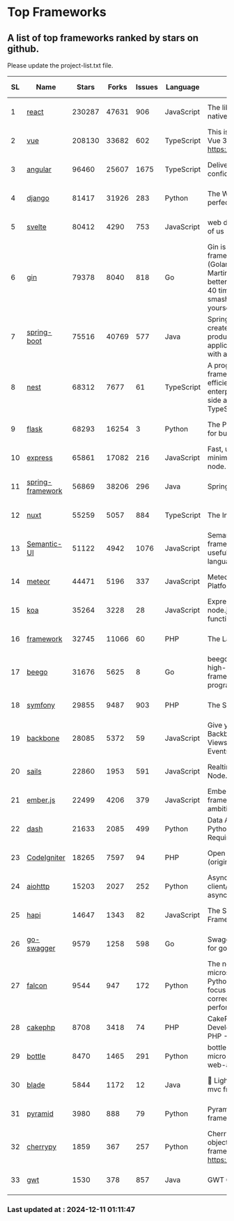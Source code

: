 # Top Frameworks
## A list of top frameworks ranked by stars on github.  
Please update the project-list.txt file.

| SL| Name  | Stars| Forks| Issues | Language | Description | Last Commit |
| --| ------| -----| ---- | ------ | -------- | ----------- | ----------- |
| 1 | [react](https://github.com/facebook/react) | 230287 | 47631 | 906 | JavaScript | The library for web and native user interfaces. | 2024-12-10 21:46:33 |
| 2 | [vue](https://github.com/vuejs/vue) | 208130 | 33682 | 602 | TypeScript | This is the repo for Vue 2. For Vue 3, go to https://github.com/vuejs/core | 2024-10-10 07:24:14 |
| 3 | [angular](https://github.com/angular/angular) | 96460 | 25607 | 1675 | TypeScript | Deliver web apps with confidence 🚀 | 2024-12-10 21:48:07 |
| 4 | [django](https://github.com/django/django) | 81417 | 31926 | 283 | Python | The Web framework for perfectionists with deadlines. | 2024-12-10 11:14:52 |
| 5 | [svelte](https://github.com/sveltejs/svelte) | 80412 | 4290 | 753 | JavaScript | web development for the rest of us | 2024-12-10 21:56:50 |
| 6 | [gin](https://github.com/gin-gonic/gin) | 79378 | 8040 | 818 | Go | Gin is a HTTP web framework written in Go (Golang). It features a Martini-like API with much better performance -- up to 40 times faster. If you need smashing performance, get yourself some Gin. | 2024-11-15 15:54:06 |
| 7 | [spring-boot](https://github.com/spring-projects/spring-boot) | 75516 | 40769 | 577 | Java | Spring Boot helps you to create Spring-powered, production-grade applications and services with absolute minimum fuss. | 2024-12-10 22:54:33 |
| 8 | [nest](https://github.com/nestjs/nest) | 68312 | 7677 | 61 | TypeScript | A progressive Node.js framework for building efficient, scalable, and enterprise-grade server-side applications with TypeScript/JavaScript 🚀 | 2024-12-10 09:36:40 |
| 9 | [flask](https://github.com/pallets/flask) | 68293 | 16254 | 3 | Python | The Python micro framework for building web applications. | 2024-11-24 01:54:29 |
| 10 | [express](https://github.com/expressjs/express) | 65861 | 17082 | 216 | JavaScript | Fast, unopinionated, minimalist web framework for node. | 2024-11-27 20:22:22 |
| 11 | [spring-framework](https://github.com/spring-projects/spring-framework) | 56869 | 38206 | 296 | Java | Spring Framework | 2024-12-10 21:36:01 |
| 12 | [nuxt](https://github.com/nuxt/nuxt) | 55259 | 5057 | 884 | TypeScript | The Intuitive Vue Framework. | 2024-12-10 21:29:01 |
| 13 | [Semantic-UI](https://github.com/Semantic-Org/Semantic-UI) | 51122 | 4942 | 1076 | JavaScript | Semantic is a UI component framework based around useful principles from natural language. | 2024-11-27 21:01:47 |
| 14 | [meteor](https://github.com/meteor/meteor) | 44471 | 5196 | 337 | JavaScript | Meteor, the JavaScript App Platform | 2024-12-09 14:33:50 |
| 15 | [koa](https://github.com/koajs/koa) | 35264 | 3228 | 28 | JavaScript | Expressive middleware for node.js using ES2017 async functions | 2024-11-04 05:08:13 |
| 16 | [framework](https://github.com/laravel/framework) | 32745 | 11066 | 60 | PHP | The Laravel Framework. | 2024-12-10 16:11:18 |
| 17 | [beego](https://github.com/beego/beego) | 31676 | 5625 | 8 | Go | beego is an open-source, high-performance web framework for the Go programming language. | 2024-12-08 14:30:41 |
| 18 | [symfony](https://github.com/symfony/symfony) | 29855 | 9487 | 903 | PHP | The Symfony PHP framework | 2024-12-10 19:59:47 |
| 19 | [backbone](https://github.com/jashkenas/backbone) | 28085 | 5372 | 59 | JavaScript | Give your JS App some Backbone with Models, Views, Collections, and Events | 2024-09-02 12:55:04 |
| 20 | [sails](https://github.com/balderdashy/sails) | 22860 | 1953 | 591 | JavaScript | Realtime MVC Framework for Node.js | 2024-12-06 23:47:23 |
| 21 | [ember.js](https://github.com/emberjs/ember.js) | 22499 | 4206 | 379 | JavaScript | Ember.js - A JavaScript framework for creating ambitious web applications | 2024-11-25 16:45:48 |
| 22 | [dash](https://github.com/plotly/dash) | 21633 | 2085 | 499 | Python | Data Apps & Dashboards for Python. No JavaScript Required. | 2024-12-04 15:13:25 |
| 23 | [CodeIgniter](https://github.com/bcit-ci/CodeIgniter) | 18265 | 7597 | 94 | PHP | Open Source PHP Framework (originally from EllisLab) | 2024-03-20 03:51:42 |
| 24 | [aiohttp](https://github.com/aio-libs/aiohttp) | 15203 | 2027 | 252 | Python | Asynchronous HTTP client/server framework for asyncio and Python | 2024-12-09 19:55:02 |
| 25 | [hapi](https://github.com/hapijs/hapi) | 14647 | 1343 | 82 | JavaScript | The Simple, Secure Framework Developers Trust | 2024-10-24 22:10:55 |
| 26 | [go-swagger](https://github.com/go-swagger/go-swagger) | 9579 | 1258 | 598 | Go | Swagger 2.0 implementation for go | 2024-11-07 04:05:23 |
| 27 | [falcon](https://github.com/falconry/falcon) | 9544 | 947 | 172 | Python | The no-magic web API and microservices framework for Python developers, with a focus on reliability, correctness, and performance at scale. | 2024-12-08 21:12:29 |
| 28 | [cakephp](https://github.com/cakephp/cakephp) | 8708 | 3418 | 74 | PHP | CakePHP: The Rapid Development Framework for PHP - Official Repository | 2024-12-10 21:56:08 |
| 29 | [bottle](https://github.com/bottlepy/bottle) | 8470 | 1465 | 291 | Python | bottle.py is a fast and simple micro-framework for python web-applications. | 2024-12-06 16:42:00 |
| 30 | [blade](https://github.com/lets-blade/blade) | 5844 | 1172 | 12 | Java | :rocket: Lightning fast and elegant mvc framework for Java8 | 2024-12-03 02:45:13 |
| 31 | [pyramid](https://github.com/Pylons/pyramid) | 3980 | 888 | 79 | Python | Pyramid - A Python web framework | 2024-06-10 16:09:42 |
| 32 | [cherrypy](https://github.com/cherrypy/cherrypy) | 1859 | 367 | 257 | Python | CherryPy is a pythonic, object-oriented HTTP framework.      https://cherrypy.dev | 2024-10-31 00:00:39 |
| 33 | [gwt](https://github.com/gwtproject/gwt) | 1530 | 378 | 857 | Java | GWT Open Source Project | 2024-11-07 15:22:31 |

### Last updated at : 2024-12-11 01:11:47
